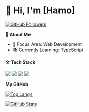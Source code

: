 # 👋 Hi, I'm [Hamo] 
[![GitHub Followers](https://img.shields.io/github/followers/hamo-reid?label=Follow%20Me&style=social)](https://github.com/hamo-reid)

🌟 **About Me**  
- 🎯 Focus Area: Web Development
- 📚 Currently Learning: TypeScript

🛠️ **Tech Stack**  

![](https://img.shields.io/badge/-Python-3776AB?logo=python&logoColor=white)
![](https://img.shields.io/badge/-JavaScript-F7DF1E?logo=javascript&logoColor=black)
![](https://img.shields.io/badge/-TypeScript-3178C6?logo=typescript&logoColor=white)
![](https://img.shields.io/badge/-Vue.js-4FC08D?logo=vue.js&logoColor=white)

**My GitHub**

[![Top Langs](https://github-readme-stats.vercel.app/api/top-langs/?username=hamo-reid&layout=compact)](https://github.com/hamo-reid)

[![GitHub Stats](https://github-readme-stats.vercel.app/api?username=hamo-reid&show_icons=true&theme=radical)](https://github.com/hamo-reid)
